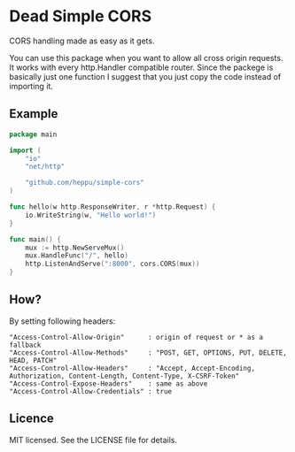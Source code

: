 # Dead Simple CORS
CORS handling made as easy as it gets.

You can use this package when you want to allow all cross origin requests. It works with every http.Handler compatible router. Since the packege is basically just one function I suggest that you just copy the code instead of importing it.

## Example
```go
package main

import (
	"io"
	"net/http"

	"github.com/heppu/simple-cors"
)

func hello(w http.ResponseWriter, r *http.Request) {
	io.WriteString(w, "Hello world!")
}

func main() {
	mux := http.NewServeMux()
	mux.HandleFunc("/", hello)
	http.ListenAndServe(":8000", cors.CORS(mux))
}
```

## How?
By setting following headers:
```
"Access-Control-Allow-Origin"	   : origin of request or * as a fallback
"Access-Control-Allow-Methods"	   : "POST, GET, OPTIONS, PUT, DELETE, HEAD, PATCH"
"Access-Control-Allow-Headers"	   : "Accept, Accept-Encoding, Authorization, Content-Length, Content-Type, X-CSRF-Token"
"Access-Control-Expose-Headers"    : same as above
"Access-Control-Allow-Credentials" : true
```

## Licence
MIT licensed. See the LICENSE file for details.
